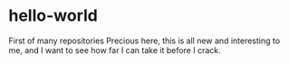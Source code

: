 # hello-world
First of many repositories 
Precious here, this is all new and interesting to me, and I want to see how far I can take it before I crack.
